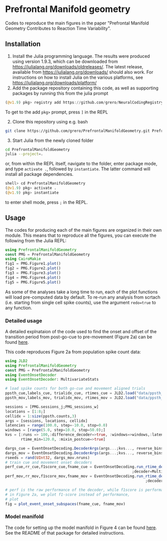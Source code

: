 # Prefrontal Manifold geometry
Codes to reproduce the main figures in the paper "Prefrontal Manifold Geometry Contributes to Reaction Time Variability".

## Installation

1. Install the Julia programming language. The results were produced using version 1.9.3, which can be downloaded from https://julialang.org/downloads/oldreleases/. The latest release, available from https://julialang.org/downloads/ should also work. For instructions on how to install Julia on the various platforms, see https://julialang.org/downloads/platform/
2. Add the package repository containing this code, as well as supporting packages by running this from the julia prompt

```julia
(@v1.9) pkg> registry add https://github.com/grero/NeuralCodingRegistry.jl.git
```
To get to the add `pkg>` prompt, press `]` in the REPL

2. Clone this repository using e.g. bash

```bash
git clone https://github.com/grero/PrefrontalManifoldGeometry.git PrefrontalManifoldGeometry
```
3. Start Julia from the newly cloned folder

```bash
cd PrefrontalManifoldGeometry
julia --project=.
```

or, from within the REPL itself, navigate to the folder, enter package mode, and type `activate .`, followed by `instantiate`. The latter command will install all  package dependencies.

```julia
shell> cd PrefrontalManifoldGeometry
(@v1.9) pkg> activate .
(@v1.9) pkg> instantiate 
```
to enter shell mode, press `;` in the REPL.

## Usage

The codes for producing each of the main figures are organized in their own module. This means that to reproduce all the figures, you can execute the following from the Julia REPL:

```julia
using PrefrontalManifoldGeometry
const PMG = PrefrontalManifoldGeometry
using CairoMakie
fig1 = PMG.Figure1.plot()
fig2 = PMG.Figure2.plot()
fig3 = PMG.Figure3.plot()
fig4 = PMG.Figure4.plot()
fig5 = PMG.Figure5.plot()
```

As some of the analyses take a long time to run, each of the plot functions will load pre-computed data by default. To re-run any analysis from scrtach (i.e. starting from single cell spike counts), use the argument `redo=true` to any function.

### Detailed usage

A detailed explnataion of the code used to find the onset and offset of the transition period from post-go-cue to pre-movement (Figure 2a) can be found [here](https://github.com/grero/EventOnsetDecoding.jl/blob/main/notebooks/basic_tutorial.ipynb).

This code reproduces Figure 2a from population spike count data:

```julia
using JLD2
using PrefrontalManifoldGeometry
const PMG = PrefrontalManifoldGeometry
using EventOnsetDecoder
using EventOnsetDecoder: MultivariateStats

# load spike counts for both go-cue and movement aligned trials
ppsth_cue,labels_cue, trialidx_cue, rtimes_cue = JLD2.load("data/ppsth_fef_cue.jld2","ppsth", "labels","trialidx","rtimes")
ppsth_mov,labels_mov, trialidx_mov, rtimes_mov = JLD2.load("data/ppsth_fef_mov.jld2","ppsth", "labels","trialidx","rtimes")

sessions = [PMG.sessions_j;PMG_sessions_w]
locations = [1:8;]
cellidx = 1:size(ppsth.counts,3)
args = [sessions, locations, cellidx]
latencies = range(100.0, step=-10.0, stop=0.0)
windows = [range(5.0, step=10.0, stop=50.0);]
kvs = [:runs => 100,:difference_decoder=>true, :windows=>windows,:latencies=>latencies, :combine_locations=true, :use_area=>"ALL",
       rtime_min=120.0, :mixin_postcue=>true]

dargs_cue = EventOnsetDecoding.DecoderArgs(args...;kvs..., reverse_bins=true, baseline_end=-250.0)
dargs_mov = EventOnsetDecoding.DecoderArgs(args...;kvs..., reverse_bins=false, baseline_end=-300.0)
rseeds = rand(UInt32, dargs_mov.nruns)
# train cue and movement onset decoders
perf_cue,rr_cue,f1score_cue,fname_cue = EventOnsetDecoding.run_rtime_decoder(ppsth_cue,trialidx_cue,labels_cue,rtimes_cue,dargs_cue,
                                                         ;decoder=MultivariateStats.MulticlassLDA, rseeds=rseeds, redo=true)
perf_mov,rr_mov,f1score_mov,fname_mov = EventOnsetDecoding.run_rtime_decoder(ppsth_mov,trialidx_mov,labels_mov,rtimes_mov,dargs_mov,
                                                               ;decoder=MultivariateStats.MulticlassLDA, rseeds=rseeds, redo=true)

# perf is the raw performance of the decoder, while f1score is performance adjusted for both false positives and false negatives.
# in Figure 2a, we plot f1-score instead of performance,
# plot
fig = plot_event_onset_subspaces(fname_cue, fname_mov)
```

### Model manifold

The code for setting up the model manifold in Figure 4 can be found [here](https://github.com/grero/AttractorModels.jl). See the README of that package for detailed instructions.
